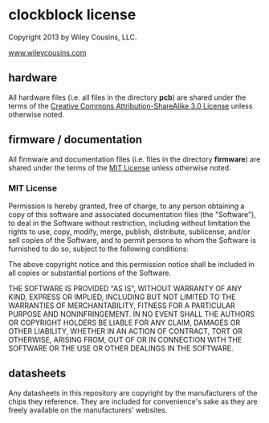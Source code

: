 # clockblock license
Copyright 2013 by Wiley Cousins, LLC.

www.wileycousins.com

## hardware
All hardware files (i.e. all files in the directory **pcb**) are shared under the terms of the [Creative Commons Attribution-ShareAlike 3.0 License](http://creativecommons.org/licenses/by-sa/3.0/) unless otherwise noted.

## firmware / documentation
All firmware and documentation files (i.e. files in the directory **firmware**) are shared under the terms of the [MIT License](http://opensource.org/licenses/MIT) unless otherwise noted.

### MIT License
Permission is hereby granted, free of charge, to any person obtaining a copy of this software and associated documentation files (the "Software"), to deal in the Software without restriction, including without limitation the rights to use, copy, modify, merge, publish, distribute, sublicense, and/or sell copies of the Software, and to permit persons to whom the Software is furnished to do so, subject to the following conditions:

The above copyright notice and this permission notice shall be included in all copies or substantial portions of the Software.

THE SOFTWARE IS PROVIDED "AS IS", WITHOUT WARRANTY OF ANY KIND, EXPRESS OR IMPLIED, INCLUDING BUT NOT LIMITED TO THE WARRANTIES OF MERCHANTABILITY, FITNESS FOR A PARTICULAR PURPOSE AND NONINFRINGEMENT. IN NO EVENT SHALL THE AUTHORS OR COPYRIGHT HOLDERS BE LIABLE FOR ANY CLAIM, DAMAGES OR OTHER LIABILITY, WHETHER IN AN ACTION OF CONTRACT, TORT OR OTHERWISE, ARISING FROM, OUT OF OR IN CONNECTION WITH THE SOFTWARE OR THE USE OR OTHER DEALINGS IN THE SOFTWARE.

## datasheets
Any datasheets in this repository are copyright by the manufacturers of the chips they reference. They are included for convenience's sake as they are freely available on the manufacturers' websites.
